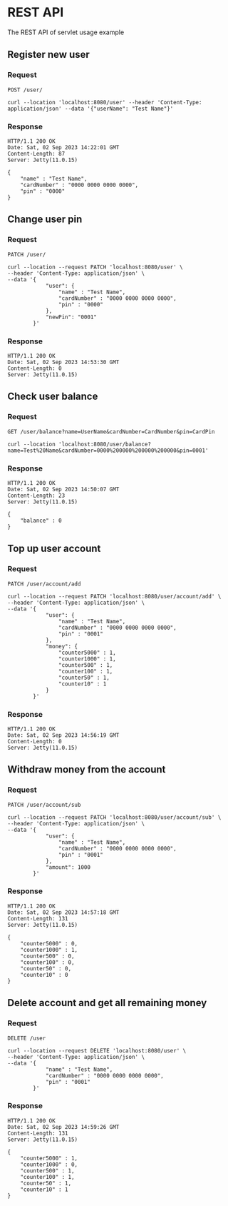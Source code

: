 # REST API

The REST API of servlet usage example

## Register new user

### Request

`POST /user/`

    curl --location 'localhost:8080/user' --header 'Content-Type: application/json' --data '{"userName": "Test Name"}'

### Response

    HTTP/1.1 200 OK
    Date: Sat, 02 Sep 2023 14:22:01 GMT
    Content-Length: 87
    Server: Jetty(11.0.15)
    
    {
        "name" : "Test Name",
        "cardNumber" : "0000 0000 0000 0000",
        "pin" : "0000"
    }

## Change user pin

### Request

`PATCH /user/`

    curl --location --request PATCH 'localhost:8080/user' \
    --header 'Content-Type: application/json' \
    --data '{
                "user": {
                    "name" : "Test Name",
                    "cardNumber" : "0000 0000 0000 0000",
                    "pin" : "0000"
                },
                "newPin": "0001"
            }'

### Response

    HTTP/1.1 200 OK
    Date: Sat, 02 Sep 2023 14:53:30 GMT
    Content-Length: 0
    Server: Jetty(11.0.15)

## Check user balance

### Request

`GET /user/balance?name=UserName&cardNumber=CardNumber&pin=CardPin`

    curl --location 'localhost:8080/user/balance?name=Test%20Name&cardNumber=0000%200000%200000%200000&pin=0001'

### Response

    HTTP/1.1 200 OK
    Date: Sat, 02 Sep 2023 14:50:07 GMT
    Content-Length: 23
    Server: Jetty(11.0.15)
    
    {
        "balance" : 0
    }

## Top up user account

### Request

`PATCH /user/account/add`

    curl --location --request PATCH 'localhost:8080/user/account/add' \
    --header 'Content-Type: application/json' \
    --data '{
                "user": {
                    "name" : "Test Name",
                    "cardNumber" : "0000 0000 0000 0000",
                    "pin" : "0001"
                },
                "money": {
                    "counter5000" : 1,
                    "counter1000" : 1,
                    "counter500" : 1,
                    "counter100" : 1,
                    "counter50" : 1,
                    "counter10" : 1
                }
            }'

### Response

    HTTP/1.1 200 OK
    Date: Sat, 02 Sep 2023 14:56:19 GMT
    Content-Length: 0
    Server: Jetty(11.0.15)

## Withdraw money from the account

### Request

`PATCH /user/account/sub`

    curl --location --request PATCH 'localhost:8080/user/account/sub' \
    --header 'Content-Type: application/json' \
    --data '{
                "user": {
                    "name" : "Test Name",
                    "cardNumber" : "0000 0000 0000 0000",
                    "pin" : "0001"
                },
                "amount": 1000
            }'

### Response

    HTTP/1.1 200 OK
    Date: Sat, 02 Sep 2023 14:57:18 GMT
    Content-Length: 131
    Server: Jetty(11.0.15)
    
    {
        "counter5000" : 0,
        "counter1000" : 1,
        "counter500" : 0,
        "counter100" : 0,
        "counter50" : 0,
        "counter10" : 0
    }

## Delete account and get all remaining money

### Request

`DELETE /user`

    curl --location --request DELETE 'localhost:8080/user' \
    --header 'Content-Type: application/json' \
    --data '{
                "name" : "Test Name",
                "cardNumber" : "0000 0000 0000 0000",
                "pin" : "0001"
            }'

### Response

    HTTP/1.1 200 OK
    Date: Sat, 02 Sep 2023 14:59:26 GMT
    Content-Length: 131
    Server: Jetty(11.0.15)
    
    {
        "counter5000" : 1,
        "counter1000" : 0,
        "counter500" : 1,
        "counter100" : 1,
        "counter50" : 1,
        "counter10" : 1
    }